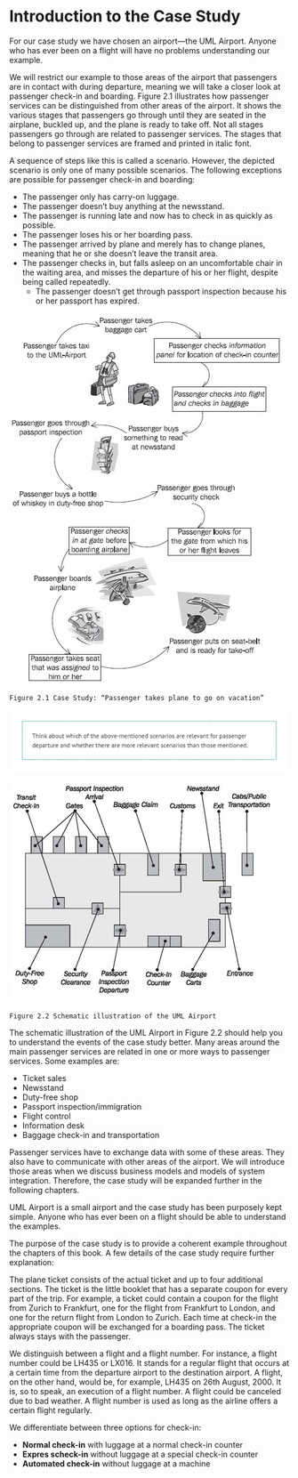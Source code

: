 # Introduction to the Case Study

For our case study we have chosen an airport—the UML Airport. Anyone who has ever been on a flight will have no problems understanding our example.

We will restrict our example to those areas of the airport that passengers are in contact with during departure, meaning we will take a closer look at passenger check-in and boarding. Figure 2.1 illustrates how passenger services can be distinguished from other areas of the airport. It shows the various stages that passengers go through until they are seated in the airplane, buckled up, and the plane is ready to take off. Not all stages passengers go through are related to passenger services. The stages that belong to passenger services are framed and printed in italic font.

A sequence of steps like this is called a scenario. However, the depicted scenario is only one of many possible scenarios. The following exceptions are possible for passenger check-in and boarding:

 * The passenger only has carry-on luggage.
 * The passenger doesn’t buy anything at the newsstand.
 * The passenger is running late and now has to check in as quickly as possible.
 * The passenger loses his or her boarding pass.
 * The passenger arrived by plane and merely has to change planes, meaning that he or she doesn’t leave the transit area.
 * The passenger checks in, but falls asleep on an uncomfortable chair in the waiting area, and misses the departure of his or her flight, despite being called repeatedly.
	* The passenger doesn’t get through passport inspection because his or her passport has expired.
	
![UML_Airport_1](images/UML_Airport_1.jpg)

	Figure 2.1 Case Study: “Passenger takes plane to go on vacation”
	
![Scene_1](images/Scene_1.jpg)
	
![UML_Airport_2](images/UML_Airport_2.jpg)

	Figure 2.2 Schematic illustration of the UML Airport

The schematic illustration of the UML Airport in Figure 2.2 should help you to understand the events of the case study better. Many areas around the main passenger services are related in one or more ways to passenger services. Some examples are:

 * Ticket sales
 * Newsstand
 * Duty-free shop
 * Passport inspection/immigration
 * Flight control
 * Information desk
 * Baggage check-in and transportation

Passenger services have to exchange data with some of these areas. They also have to communicate with other areas of the airport. We will introduce those areas when we discuss business models and models of system integration. Therefore, the case study will be expanded further in the following chapters.

UML Airport is a small airport and the case study has been purposely kept simple. Anyone who has ever been on a flight should be able to understand the examples.

The purpose of the case study is to provide a coherent example throughout the chapters of this book. A few details of the case study require further explanation:

The plane ticket consists of the actual ticket and up to four additional sections. The ticket is the little booklet that has a separate coupon for every part of the trip. For example, a ticket could contain a coupon for the flight from Zurich to Frankfurt, one for the flight from Frankfurt to London, and one for the return flight from London to Zurich. Each time at check-in the appropriate coupon will be exchanged for a boarding pass. The ticket always stays with the passenger.

We distinguish between a flight and a flight number. For instance, a flight number could be LH435 or LX016. It stands for a regular flight that occurs at a certain time from the departure airport to the destination airport. A flight, on the other hand, would be, for example, LH435 on 26th August, 2000. It is, so to speak, an execution of a flight number. A flight could be canceled due to bad weather. A flight number is used as long as the airline offers a certain flight regularly.

We differentiate between three options for check-in:

 * <b>Normal check-in</b> with luggage at a normal check-in counter
 * <b>Expres scheck-in</b> without luggage at a special check-in counter
 * <b>Automated check-in</b> without luggage at a machine

